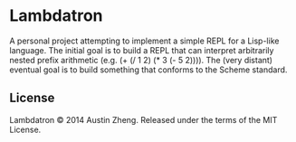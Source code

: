 Lambdatron
==========

A personal project attempting to implement a simple REPL for a Lisp-like language. The initial goal is to build a REPL that can interpret arbitrarily nested prefix arithmetic (e.g. (+ (/ 1 2) (* 3 (- 5 2)))). The (very distant) eventual goal is to build something that conforms to the Scheme standard.

License
-------

Lambdatron © 2014 Austin Zheng. Released under the terms of the MIT License.
